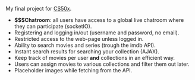 My final project for [CS50x](https://cs50.harvard.edu/x/2023/).

- **$$$Chatroom**: all users have access to a global live chatroom where they can participate (socketIO).
- Registering and logging in/out (username and password, no email).
- Restricted access to the web-page unless logged in.
- Ability to search movies and series (trough the imdb API).
- Instant search results for searching your collection (AJAX).
- Keep track of movies per user **and** collections in an efficient way.
- Users can assign movies to various collections and filter them out later.
- Placeholder images while fetching from the API.